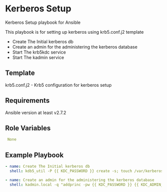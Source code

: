 Kerberos Setup
=================

Kerberos Setup playbook for Ansible

This playbook is for setting up kerberos using krb5.conf.j2 template

- Create The Initial kerberos db
- Create an admin for the administering the kerberos database
- Start The krb5kdc service
- Start The kadmin service

Template
------------
krb5.conf.j2 - Krb5 configuration for kerberos setup

Requirements
------------

Ansible version at least v2.7.2

Role Variables
--------------

```yaml
 None
```

Example Playbook
----------------
```yaml
- name: Create The Initial kerberos db
  shell: kdb5_util -P {{ KDC_PASSWORD }} create -s; touch /var/kerberos/master_db_created creates=/var/kerberos/master_db_created

- name: Create an admin for the administering the kerberos database
  shell: kadmin.local -q "addprinc -pw {{ KDC_PASSWORD }} {{ KDC_ADMIN_USER }}/admin"; touch /var/kerberos/admin_created creates=/var/kerberos/admin_created
```
